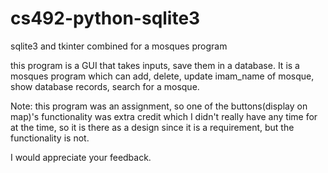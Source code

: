 # cs492-python-sqlite3
sqlite3 and tkinter combined for a mosques program

this program is a GUI that takes inputs, save them in a database.
It is a mosques program which can add, delete, update imam_name of mosque, show database records, search for a mosque.



Note: this program was an assignment, so one of the buttons(display on map)'s functionality was extra credit which I didn't really have any time for at the time, so it is there as a design since it is a requirement, but the functionality is not.


I would appreciate your feedback.
